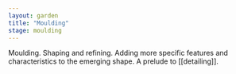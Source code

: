 ```yaml
---  
layout: garden
title: "Moulding"
stage: moulding
---
```


Moulding. Shaping and refining. Adding more specific features and characteristics to the emerging shape. A prelude to [[detailing]].